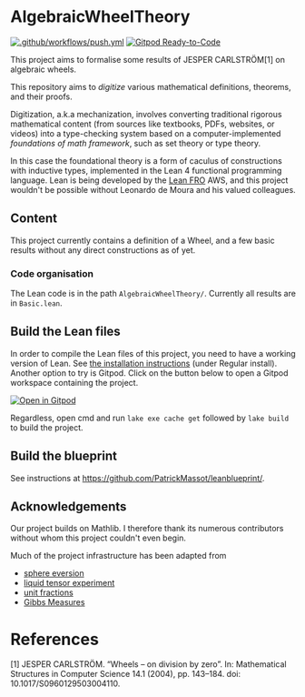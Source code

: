 # AlgebraicWheelTheory

[![.github/workflows/push.yml](https://github.com/james18lpc/GibbsMeasure/actions/workflows/push.yml/badge.svg)](https://github.com/YanYablonovskiy/AlgebraicWheelTheory/actions/workflows/push.yml)
[![Gitpod Ready-to-Code](https://img.shields.io/badge/Gitpod-ready--to--code-blue?logo=gitpod)](https://gitpod.io/#https://github.com/YanYablonovskiy/GibbsMeasure)

This project aims to formalise some results of JESPER CARLSTRÖM[1] on algebraic wheels.

This repository aims to *digitize* various mathematical definitions, theorems, and their proofs. 

Digitization, a.k.a mechanization, involves converting traditional rigorous mathematical content (from sources like textbooks, PDFs, websites, or videos) into a type-checking system based on a computer-implemented *foundations of math framework*, such as set theory or type theory.

In this case the foundational theory is a form of caculus of constructions with inductive types, implemented in the Lean 4 functional programming language. Lean is being developed by the [Lean FRO](https://lean-fro.org/) AWS, and this project wouldn't be possible without Leonardo de Moura and his valued colleagues.

## Content

This project currently contains a definition of a Wheel, and a few basic results without any direct constructions as of yet.

### Code organisation

The Lean code is in the path `AlgebraicWheelTheory/`. Currently all results are in `Basic.lean`.

## Build the Lean files

In order to compile the Lean files of this project, you need to have a working version of Lean.
See [the installation instructions](https://leanprover-community.github.io/get_started.html)
(under Regular install).
Another option to try is Gitpod. Click on the button below to open a Gitpod workspace containing the project.

[![Open in Gitpod](https://gitpod.io/button/open-in-gitpod.svg)](https://gitpod.io/#https://github.com/YanYablonovskiy/AlgebraicWheelTheory)

Regardless, open cmd and run `lake exe cache get` followed by `lake build` to build the project.

## Build the blueprint

See instructions at https://github.com/PatrickMassot/leanblueprint/.

## Acknowledgements

Our project builds on Mathlib. I therefore thank its numerous contributors without whom this
project couldn't even begin.

Much of the project infrastructure has been adapted from
* [sphere eversion](https://leanprover-community.github.io/sphere-eversion/)
* [liquid tensor experiment](https://github.com/leanprover-community/liquid/)
* [unit fractions](https://github.com/b-mehta/unit-fractions/)
* [Gibbs Measures](https://github.com/james18lpc/GibbsMeasure/)

# References
[1] JESPER CARLSTRÖM. “Wheels – on division by zero”. In: Mathematical Structures in
Computer Science 14.1 (2004), pp. 143–184. doi: 10.1017/S0960129503004110.

